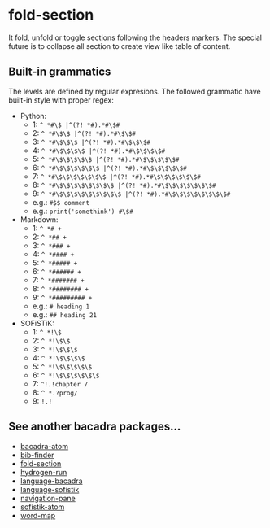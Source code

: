 # fold-section

It fold, unfold or toggle sections following the headers markers. The special future is to collapse all section to create view like table of content.

## Built-in grammatics

The levels are defined by regular expresions. The followed grammatic have built-in style with proper regex:

* Python:
  * 1: `^ *#\$ |^(?! *#).*#\$#`
  * 2: `^ *#\$\$ |^(?! *#).*#\$\$#`
  * 3: `^ *#\$\$\$ |^(?! *#).*#\$\$\$#`
  * 4: `^ *#\$\$\$\$ |^(?! *#).*#\$\$\$\$#`
  * 5: `^ *#\$\$\$\$\$ |^(?! *#).*#\$\$\$\$\$#`
  * 6: `^ *#\$\$\$\$\$\$ |^(?! *#).*#\$\$\$\$\$#`
  * 7: `^ *#\$\$\$\$\$\$\$ |^(?! *#).*#\$\$\$\$\$\$#`
  * 8: `^ *#\$\$\$\$\$\$\$\$ |^(?! *#).*#\$\$\$\$\$\$\$#`
  * 9: `^ *#\$\$\$\$\$\$\$\$\$ |^(?! *#).*#\$\$\$\$\$\$\$\$#`
  * e.g.: `#$$ comment`
  * e.g.: `print('somethink') #\$#`
* Markdown:
  * 1: `^ *# +`
  * 2: `^ *## +`
  * 3: `^ *### +`
  * 4: `^ *#### +`
  * 5: `^ *##### +`
  * 6: `^ *###### +`
  * 7: `^ *####### +`
  * 8: `^ *######## +`
  * 9: `^ *######### +`
  * e.g.: `# heading 1`
  * e.g.: `## heading 21`
* SOFiSTiK:
  * 1: `^ *!\$ `
  * 2: `^ *!\$\$ `
  * 3: `^ *!\$\$\$ `
  * 4: `^ *!\$\$\$\$ `
  * 5: `^ *!\$\$\$\$\$ `
  * 6: `^ *!\$\$\$\$\$\$ `
  * 7: `^!.!chapter /`
  * 8: `^ *.?prog/`
  * 9: `!.!`

## See another bacadra packages...

* [bacadra-atom](https://github.com/bacadra/bacadra-atom)
* [bib-finder](https://github.com/bacadra/bib-finder)
* [fold-section](https://github.com/bacadra/fold-section)
* [hydrogen-run](https://github.com/bacadra/hydrogen-run)
* [language-bacadra](https://github.com/bacadra/language-bacadra)
* [language-sofistik](https://github.com/bacadra/language-sofistik)
* [navigation-pane](https://github.com/bacadra/navigation-pane)
* [sofistik-atom](https://github.com/bacadra/sofistik-atom)
* [word-map](https://github.com/bacadra/word-map)
